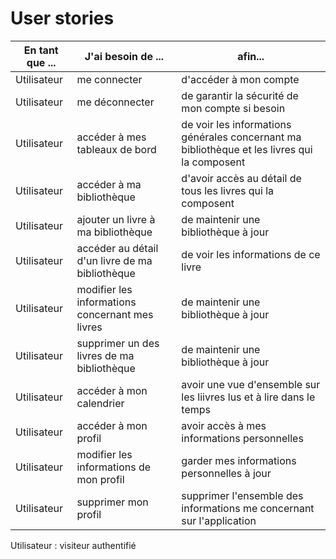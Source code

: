# User stories

| En tant que ... | J'ai besoin de ...                              | afin...                                                                                      |
| --------------- | ----------------------------------------------- | -------------------------------------------------------------------------------------------- |
| Utilisateur     | me connecter                                    | d'accéder à mon compte                                                                       |
| Utilisateur     | me déconnecter                                  | de garantir la sécurité de mon compte si besoin                                              |
| Utilisateur     | accéder à mes tableaux de bord                  | de voir les informations générales concernant ma bibliothèque et les livres qui la composent |
| Utilisateur     | accéder à ma bibliothèque                       | d'avoir accès au détail de tous les livres qui la composent                                  |
| Utilisateur     | ajouter un livre à ma bibliothèque              | de maintenir une bibliothèque à jour                                                         |
| Utilisateur     | accéder au détail d'un livre de ma bibliothèque | de voir les informations de ce livre                                                         |
| Utilisateur     | modifier les informations concernant mes livres | de maintenir une bibliothèque à jour                                                         |
| Utilisateur     | supprimer un des livres de ma bibliothèque      | de maintenir une bibliothèque à jour                                                         |
| Utilisateur     | accéder à mon calendrier                        | avoir une vue d'ensemble sur les liivres lus et à lire dans le temps                         |
| Utilisateur     | accéder à mon profil                            | avoir accès à mes informations personnelles                                                  |
| Utilisateur     | modifier les informations de mon profil         | garder mes informations personnelles à jour                                                  |
| Utilisateur     | supprimer mon profil                            | supprimer l'ensemble des informations me concernant sur l'application                        |

Utilisateur : visiteur authentifié
